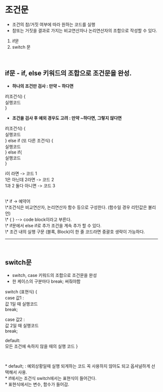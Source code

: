# 조건문

- 조건의 참/거짓 여부에 따라 원하는 코드를 실행
- 참또는 거짓을 결과로 가지는 비교연산자나 논리연산자의 조합으로 작성할 수 있다.

1. if문
2. switch 문

</br>

## if문 - if, else 키워드의 조합으로 조건문을 완성.

- <b>하나의 조건만 검사 : 만약 ~ 하다면</br></b>

if(조건식) {</br>
실행코드</br>
}

- <b>조건을 검사 후 예외 경우도 고려 : 만약 ~하다면, 그렇지 않다면</br></b>

if(조건식) {</br>
실행코드</br>
} else if (또 다른 조건식) {</br>
실행코드</br>
} else if{</br>
실행코드 </br>
}</br>

i이 라면 -> 코드 1</br>
1은 아닌데 2라면 -> 코드 2</br>
1과 2 둘다 아니면 -> 코드 3</br>

</br>
\* if -> 예약어</br>
\*조건식은 비교연산자, 논리연산자 함수 등으로 구성한다.
(함수일 경우 리턴값은 불리언)</br>
\* { } --> code block이라고 부른다.</br>
\* if문에서 else if로 추가 조건을 계속 추가 할 수 있다.</br>
\* 조건 내의 실행 구문 (블록, Block)이 한 줄 코드라면 중괄호 생략이 가능하다.

</br>
<hr>
</br>


## switch문

- switch, case 키워드의 조합으로 조건문을 완성
- 한 케이스의 구분마다 break; 써줘야함

switch (표현식) {</br>
case 값1 :  </br>
값 1일 때 실행코드</br>
break; </br>

case 값2 :  </br>
값 2일 때 실행코드</br>
break; </br>

default: </br>
모든 조건에 속하지 않을 때의 실행 코드
}

</br>

\* default; : 예외상황일때 실행 되게하는 코드
꼭 사용하지 않아도 되고 옵셔널하게 선택해서 사용.</br>
\* if에서는 조건식 switch에서는 표현식이 들어간다.</br>
\* 표현식에서는 변수, 함수가 들어감.
